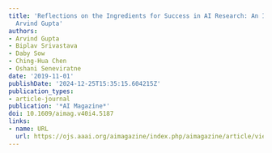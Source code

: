 ```yaml
---
title: 'Reflections on the Ingredients for Success in AI Research: An Interview with
  Arvind Gupta'
authors:
- Arvind Gupta
- Biplav Srivastava
- Daby Sow
- Ching-Hua Chen
- Oshani Seneviratne
date: '2019-11-01'
publishDate: '2024-12-25T15:35:15.604215Z'
publication_types:
- article-journal
publication: '*AI Magazine*'
doi: 10.1609/aimag.v40i4.5187
links:
- name: URL
  url: https://ojs.aaai.org/aimagazine/index.php/aimagazine/article/view/5187
---
```

